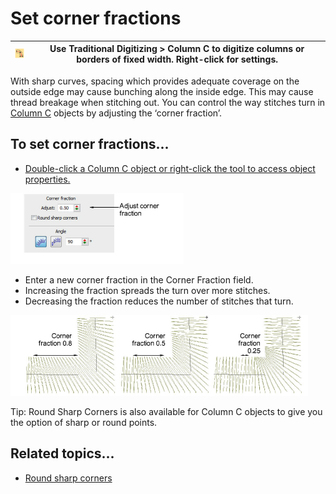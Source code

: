 # Set corner fractions

| ![InputC00084.png](assets/InputC00084.png) | Use Traditional Digitizing > Column C to digitize columns or borders of fixed width. Right-click for settings. |
| ------------------------------------------ | -------------------------------------------------------------------------------------------------------------- |

With sharp curves, spacing which provides adequate coverage on the outside edge may cause bunching along the inside edge. This may cause thread breakage when stitching out. You can control the way stitches turn in [Column C](../../glossary/glossary) objects by adjusting the ‘corner fraction’.

## To set corner fractions...

- [Double-click a Column C object or right-click the tool to access object properties.](../../glossary/glossary)

![input00085.png](assets/input00085.png)

- Enter a new corner fraction in the Corner Fraction field.
- Increasing the fraction spreads the turn over more stitches.
- Decreasing the fraction reduces the number of stitches that turn.

![input00088.png](assets/input00088.png)

Tip: Round Sharp Corners is also available for Column C objects to give you the option of sharp or round points.

## Related topics...

- [Round sharp corners](../../Quality/quality/Round_sharp_corners)
